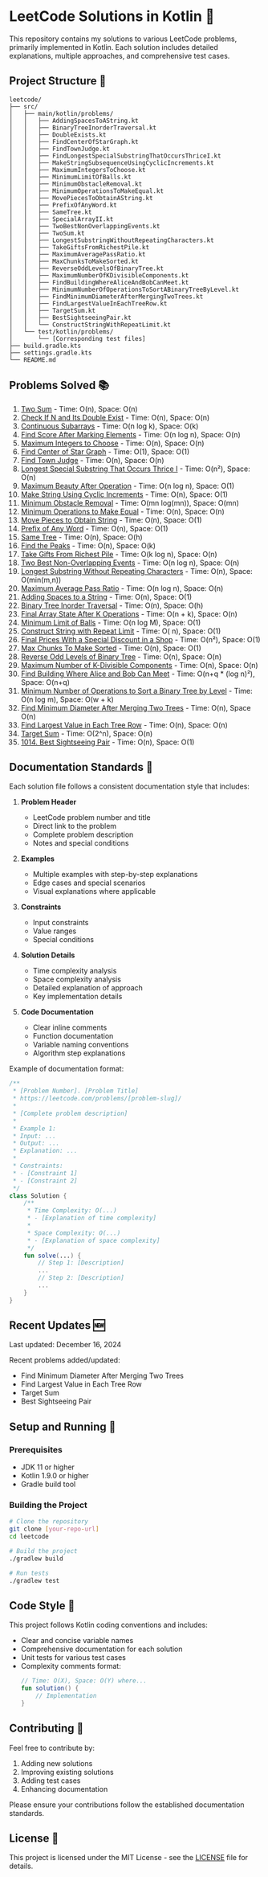 # LeetCode Solutions in Kotlin 🎯

This repository contains my solutions to various LeetCode problems, primarily implemented in Kotlin. Each solution
includes detailed explanations, multiple approaches, and comprehensive test cases.

## Project Structure 📁

```
leetcode/
├── src/
│   ├── main/kotlin/problems/
│   │   ├── AddingSpacesToAString.kt
│   │   ├── BinaryTreeInorderTraversal.kt
│   │   ├── DoubleExists.kt
│   │   ├── FindCenterOfStarGraph.kt
│   │   ├── FindTownJudge.kt
│   │   ├── FindLongestSpecialSubstringThatOccursThriceI.kt
│   │   ├── MakeStringSubsequenceUsingCyclicIncrements.kt
│   │   ├── MaximumIntegersToChoose.kt
│   │   ├── MinimumLimitOfBalls.kt
│   │   ├── MinimumObstacleRemoval.kt
│   │   ├── MinimumOperationsToMakeEqual.kt
│   │   ├── MovePiecesToObtainAString.kt
│   │   ├── PrefixOfAnyWord.kt
│   │   ├── SameTree.kt
│   │   ├── SpecialArrayII.kt
│   │   ├── TwoBestNonOverlappingEvents.kt
│   │   ├── TwoSum.kt
│   │   ├── LongestSubstringWithoutRepeatingCharacters.kt
│   │   ├── TakeGiftsFromRichestPile.kt
│   │   ├── MaximumAveragePassRatio.kt
│   │   ├── MaxChunksToMakeSorted.kt
│   │   ├── ReverseOddLevelsOfBinaryTree.kt
│   │   ├── MaximumNumberOfKDivisibleComponents.kt
│   │   ├── FindBuildingWhereAliceAndBobCanMeet.kt
│   │   ├── MinimumNumberOfOperationsToSortABinaryTreeByLevel.kt
│   │   ├── FindMinimumDiameterAfterMergingTwoTrees.kt
│   │   ├── FindLargestValueInEachTreeRow.kt
│   │   ├── TargetSum.kt
│   │   ├── BestSightseeingPair.kt
│   │   └── ConstructStringWithRepeatLimit.kt
│   └── test/kotlin/problems/
│       └── [Corresponding test files]
├── build.gradle.kts
├── settings.gradle.kts
└── README.md
```

## Problems Solved 📚

1. [Two Sum](https://leetcode.com/problems/two-sum/) - Time: O(n), Space: O(n)
2. [Check If N and Its Double Exist](https://leetcode.com/problems/check-if-n-and-its-double-exist/) - Time: O(n),
   Space: O(n)
3. [Continuous Subarrays](https://leetcode.com/problems/continuous-subarrays/) - Time: O(n log k), Space: O(k)
4. [Find Score After Marking Elements](https://leetcode.com/problems/find-score-of-an-array-after-marking-all-elements/) -
   Time: O(n log n), Space: O(n)
5. [Maximum Integers to Choose](https://leetcode.com/problems/maximum-number-of-integers-to-choose-from-a-range-i/) -
   Time: O(n), Space: O(n)
6. [Find Center of Star Graph](https://leetcode.com/problems/find-center-of-star-graph/) - Time: O(1), Space: O(1)
7. [Find Town Judge](https://leetcode.com/problems/find-the-town-judge/) - Time: O(n), Space: O(n)
8. [Longest Special Substring That Occurs Thrice I](https://leetcode.com/problems/longest-substring-that-occurs-thrice/) -
   Time: O(n²), Space: O(n)
9. [Maximum Beauty After Operation](https://leetcode.com/problems/maximum-beauty-of-an-array-after-applying-operation/) -
   Time: O(n log n), Space: O(1)
10. [Make String Using Cyclic Increments](https://leetcode.com/problems/make-string-a-subsequence-using-cyclic-increments/) -
    Time: O(n), Space: O(1)
11. [Minimum Obstacle Removal](https://leetcode.com/problems/minimum-obstacle-removal-to-reach-corner/) - Time: O(mn
    log(mn)), Space: O(mn)
12. [Minimum Operations to Make Equal](https://leetcode.com/problems/minimum-operations-to-make-equal/) - Time: O(n),
    Space: O(n)
13. [Move Pieces to Obtain String](https://leetcode.com/problems/move-pieces-to-obtain-a-string/) - Time: O(n), Space:
    O(1)
14. [Prefix of Any Word](https://leetcode.com/problems/check-if-a-word-occurs-as-a-prefix-of-any-word-in-a-sentence/) -
    Time: O(n), Space: O(1)
15. [Same Tree](https://leetcode.com/problems/same-tree/) - Time: O(n), Space: O(h)
16. [Find the Peaks](https://leetcode.com/problems/find-the-peaks/) - Time: O(n), Space: O(k)
17. [Take Gifts From Richest Pile](https://leetcode.com/problems/take-gifts-from-the-richest-pile/) - Time: O(k log n),
    Space: O(n)
18. [Two Best Non-Overlapping Events](https://leetcode.com/problems/two-best-non-overlapping-events/) - Time: O(n log
    n), Space: O(n)
19. [Longest Substring Without Repeating Characters](https://leetcode.com/problems/longest-substring-without-repeating-characters/) -
    Time: O(n), Space: O(min(m,n))
20. [Maximum Average Pass Ratio](https://leetcode.com/problems/maximum-average-pass-ratio/) - Time: O(n log n), Space:
    O(n)
21. [Adding Spaces to a String](https://leetcode.com/problems/adding-spaces-to-a-string/) - Time: O(n), Space: O(1)
22. [Binary Tree Inorder Traversal](https://leetcode.com/problems/binary-tree-inorder-traversal/) - Time: O(n), Space:
    O(h)
23. [Final Array State After K Operations](https://leetcode.com/problems/final-array-after-k-operations/) - Time: O(n +
    k), Space: O(n)
24. [Minimum Limit of Balls](https://leetcode.com/problems/minimum-limit-of-balls-in-a-bag/) - Time: O(n log M), Space:
    O(1)
25. [Construct String with Repeat Limit](https://leetcode.com/problems/construct-string-with-repeat-limit/) - Time: O(
    n), Space: O(1)
26. [Final Prices With a Special Discount in a Shop](https://leetcode.com/problems/final-prices-with-a-special-discount-in-a-shop) -
    Time: O(n²), Space: O(1)
27. [Max Chunks To Make Sorted](https://leetcode.com/problems/max-chunks-to-make-sorted/description) - Time: O(n),
    Space: O(1)
28. [Reverse Odd Levels of Binary Tree](https://leetcode.com/problems/reverse-odd-levels-of-binary-tree/description) -
    Time: O(n), Space: O(n)
29. [Maximum Number of K-Divisible Components](https://leetcode.com/problems/maximum-number-of-k-divisible-components/description) -
    Time: O(n), Space: O(n)
30. [Find Building Where Alice and Bob Can Meet](https://leetcode.com/problems/find-building-where-alice-and-bob-can-meet/description/) -
    Time: O(n+q * (log n)²), Space: O(n+q)
31. [Minimum Number of Operations to Sort a Binary Tree by Level](https://leetcode.com/problems/minimum-number-of-operations-to-sort-a-binary-tree-by-level/description) -
    Time: O(n log m), Space: O(w + k)
32. [Find Minimum Diameter After Merging Two Trees](https://leetcode.com/problems/find-minimum-diameter-after-merging-two-trees/description/) -
    Time: O(n), Space O(n)
33. [Find Largest Value in Each Tree Row](https://leetcode.com/problems/find-largest-value-in-each-tree-row/description/) -
    Time: O(n), Space: O(n)
34. [Target Sum](https://leetcode.com/problems/target-sum/description/) - Time: O(2^n), Space: O(n)
35. [1014. Best Sightseeing Pair](https://leetcode.com/problems/best-sightseeing-pair/description) - Time: O(n), Space:
    O(1)

## Documentation Standards 📝

Each solution file follows a consistent documentation style that includes:

1. **Problem Header**
    - LeetCode problem number and title
    - Direct link to the problem
    - Complete problem description
    - Notes and special conditions

2. **Examples**
    - Multiple examples with step-by-step explanations
    - Edge cases and special scenarios
    - Visual explanations where applicable

3. **Constraints**
    - Input constraints
    - Value ranges
    - Special conditions

4. **Solution Details**
    - Time complexity analysis
    - Space complexity analysis
    - Detailed explanation of approach
    - Key implementation details

5. **Code Documentation**
    - Clear inline comments
    - Function documentation
    - Variable naming conventions
    - Algorithm step explanations

Example of documentation format:

```kotlin
/**
 * [Problem Number]. [Problem Title]
 * https://leetcode.com/problems/[problem-slug]/
 *
 * [Complete problem description]
 *
 * Example 1:
 * Input: ...
 * Output: ...
 * Explanation: ...
 *
 * Constraints:
 * - [Constraint 1]
 * - [Constraint 2]
 */
class Solution {
    /**
     * Time Complexity: O(...)
     * - [Explanation of time complexity]
     *
     * Space Complexity: O(...)
     * - [Explanation of space complexity]
     */
    fun solve(...) {
        // Step 1: [Description]
        ...
        // Step 2: [Description]
        ...
    }
}
```

## Recent Updates 🆕

Last updated: December 16, 2024

Recent problems added/updated:

- Find Minimum Diameter After Merging Two Trees
- Find Largest Value in Each Tree Row
- Target Sum
- Best Sightseeing Pair

## Setup and Running 🚀

### Prerequisites

- JDK 11 or higher
- Kotlin 1.9.0 or higher
- Gradle build tool

### Building the Project

```bash
# Clone the repository
git clone [your-repo-url]
cd leetcode

# Build the project
./gradlew build

# Run tests
./gradlew test
```

## Code Style 🎨

This project follows Kotlin coding conventions and includes:

- Clear and concise variable names
- Comprehensive documentation for each solution
- Unit tests for various test cases
- Complexity comments format:
  ```kotlin
  // Time: O(X), Space: O(Y) where...
  fun solution() {
      // Implementation
  }
  ```

## Contributing 🤝

Feel free to contribute by:

1. Adding new solutions
2. Improving existing solutions
3. Adding test cases
4. Enhancing documentation

Please ensure your contributions follow the established documentation standards.

## License 📄

This project is licensed under the MIT License - see the [LICENSE](LICENSE) file for details.
